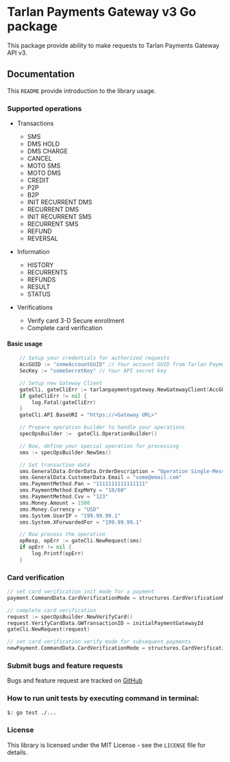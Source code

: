# Tarlan Payments Gateway v3 Go package

This package provide ability to make requests to Tarlan Payments Gateway API v3.

## Documentation
This `README` provide introduction to the library usage.

### Supported operations
- Transactions
  - SMS
  - DMS HOLD
  - DMS CHARGE
  - CANCEL
  - MOTO SMS
  - MOTO DMS
  - CREDIT
  - P2P
  - B2P
  - INIT RECURRENT DMS
  - RECURRENT DMS
  - INIT RECURRENT SMS
  - RECURRENT SMS
  - REFUND
  - REVERSAL

- Information
  - HISTORY
  - RECURRENTS
  - REFUNDS
  - RESULT
  - STATUS

- Verifications
  - Verify card 3-D Secure enrollment
  - Complete card verification

#### Basic usage
```go
    // Setup your credentials for authorized requests
    AccGUID := "someAccountGUID" // Your account GUID from Tarlan Payments
    SecKey := "someSecretKey" // Your API secret key

    // Setup new Gateway Client
    gateCli, gateCliErr := tarlanpaymentsgateway.NewGatewayClient(AccGUID, SecKey)
    if gateCliErr != nil {
        log.Fatal(gateCliErr)
    }
	gateCli.API.BaseURI = "https://<Gateway URL>"

    // Prepare operation builder to handle your operations
    specOpsBuilder :=  gateCli.OperationBuilder()

    // Now, define your special operation for processing
    sms := specOpsBuilder.NewSms()

    // Set transaction data
    sms.GeneralData.OrderData.OrderDescription = "Operation Single-Message Transactions"
    sms.GeneralData.CustomerData.Email = "some@email.com"
    sms.PaymentMethod.Pan = "1111111111111111"
    sms.PaymentMethod.ExpMmYy = "10/60"
    sms.PaymentMethod.Cvv = "123"
    sms.Money.Amount = 1500
    sms.Money.Currency = "USD"
    sms.System.UserIP = "199.99.99.1"
    sms.System.XForwardedFor = "199.99.99.1"

    // Now process the operation
    opResp, opErr := gateCli.NewRequest(sms)
    if opErr != nil {
        log.Printf(opErr)
    }
```

### Card verification

```go
// set card verification init mode for a payment
payment.CommandData.CardVerificationMode = structures.CardVerificationModeInit

// complete card verification
request := specOpsBuilder.NewVerifyCard()
request.VerifyCardData.GWTransactionID = initialPaymentGatewayId
gateCli.NewRequest(request)

// set card verification verify mode for subsequent payments
newPayment.CommandData.CardVerificationMode = structures.CardVerificationModeVerify
```

### Submit bugs and feature requests
Bugs and feature request are tracked on [GitHub](https://github.com/TarlanPayments/gw-go-client/issues)


### How to run unit tests by executing command in terminal:
```bash
$: go test ./...
```

### License
This library is licensed under the MIT License - see the `LICENSE` file for details.